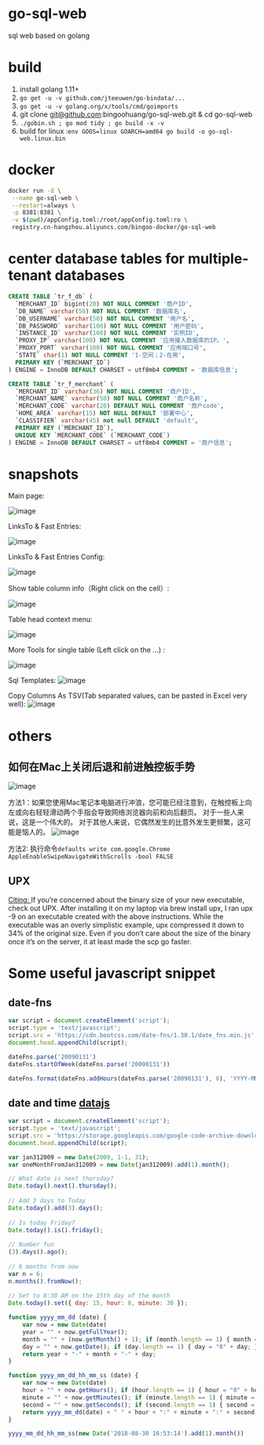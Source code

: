 # go-sql-web
sql web based on golang


# build
1. install golang 1.11+
1. `go get -u -v github.com/jteeuwen/go-bindata/...`
2. `go get -u -v golang.org/x/tools/cmd/goimports`
3. git clone git@github.com:bingoohuang/go-sql-web.git & cd go-sql-web
3. `./gobin.sh ; go mod tidy ; go build -x -v` 
5. build for linux :`env GOOS=linux GOARCH=amd64 go build -o go-sql-web.linux.bin`

# docker
```sh
docker run -d \
 --name go-sql-web \
 --restart=always \
 -p 8381:8381 \
 -v $(pwd)/appConfig.toml:/root/appConfig.toml:ro \
 registry.cn-hangzhou.aliyuncs.com/bingoo-docker/go-sql-web
```


# center database tables for multiple-tenant databases

```sql
CREATE TABLE `tr_f_db` (
  `MERCHANT_ID` bigint(20) NOT NULL COMMENT '商户ID',
  `DB_NAME` varchar(50) NOT NULL COMMENT '数据库名',
  `DB_USERNAME` varchar(50) NOT NULL COMMENT '用户名',
  `DB_PASSWORD` varchar(100) NOT NULL COMMENT '用户密码',
  `INSTANCE_ID` varchar(100) NOT NULL COMMENT '实例ID',
  `PROXY_IP` varchar(100) NOT NULL COMMENT '应用接入数据库的IP。',
  `PROXY_PORT` varchar(100) NOT NULL COMMENT '应用端口号',
  `STATE` char(1) NOT NULL COMMENT '1-空闲；2-在用',
  PRIMARY KEY (`MERCHANT_ID`)
) ENGINE = InnoDB DEFAULT CHARSET = utf8mb4 COMMENT = '数据库信息';

CREATE TABLE `tr_f_merchant` (
  `MERCHANT_ID` varchar(36) NOT NULL COMMENT '商户ID',
  `MERCHANT_NAME` varchar(50) NOT NULL COMMENT '商户名称',
  `MERCHANT_CODE` varchar(20) DEFAULT NULL COMMENT '商户code',
  `HOME_AREA` varchar(15) NOT NULL DEFAULT '部署中心',
  `CLASSIFIER` varchar(45) not null DEFAULT 'default',
  PRIMARY KEY (`MERCHANT_ID`),
  UNIQUE KEY `MERCHANT_CODE` (`MERCHANT_CODE`)
) ENGINE = InnoDB DEFAULT CHARSET = utf8mb4 COMMENT = '商户信息';
```

# snapshots

Main page:

![image](https://user-images.githubusercontent.com/1940588/30257639-1aa0c41e-9679-11e7-8246-3abe87ba5510.png)

LinksTo & Fast Entries:

![image](https://user-images.githubusercontent.com/1940588/34432496-b5c56136-ecb2-11e7-8d96-a7ce803da0c0.png)

LinksTo & Fast Entries Config:

![image](https://user-images.githubusercontent.com/1940588/34432497-b9dd4d9c-ecb2-11e7-95a2-2fb8f8bdd229.png)

Show table column info（Right click on the cell）:

![image](https://user-images.githubusercontent.com/1940588/37504346-b0c7c0f0-2918-11e8-8eee-c8e67d12b249.png)


Table head context menu:

![image](https://user-images.githubusercontent.com/1940588/37504433-440c1fd2-2919-11e8-848e-0ba7e85b11bb.png)

More Tools for single table (Left click on the ...) :

![image](https://user-images.githubusercontent.com/1940588/37504406-120e6314-2919-11e8-8ba1-18c1a4c103b9.png)

Sql Templates:
![image](https://user-images.githubusercontent.com/1940588/41340166-5089419e-6f29-11e8-8b1b-599a5833b657.png)

Copy Columns As TSV(Tab separated values, can be pasted in Excel very well):
![image](https://user-images.githubusercontent.com/1940588/41292402-0d0b5622-6e85-11e8-97ba-d27accff362b.png)



# others
## 如何在Mac上关闭后退和前进触控板手势
![image](https://user-images.githubusercontent.com/1940588/32092964-25d5074a-bb2d-11e7-9f87-38e7cad7669f.png)

方法1：如果您使用Mac笔记本电脑进行冲浪，您可能已经注意到，在触控板上向左或向右轻轻滑动两个手指会导致网络浏览器向前和向后翻页。 对于一些人来说，这是一个伟大的。 对于其他人来说，它偶然发生的比意外发生更频繁，这可能是恼人的。
![image](https://user-images.githubusercontent.com/1940588/30794523-31e07604-a18e-11e7-9835-4bbf5c38cee5.png)

方法2: 执行命令`defaults write com.google.Chrome AppleEnableSwipeNavigateWithScrolls -bool FALSE`

## UPX
[Citing: ](https://grahamenos.com/rust-osx-linux-musl.html)If you’re concerned about the binary size of your new executable, check out UPX. After installing it on my laptop via brew install upx, I ran upx -9 on an executable created with the above instructions. While the executable was an overly simplistic example, upx compressed it down to 34% of the original size. Even if you don’t care about the size of the binary once it’s on the server, it at least made the scp go faster.


# Some useful javascript snippet
## date-fns

```javascript
var script = document.createElement('script');
script.type = 'text/javascript';
script.src = 'https://cdn.bootcss.com/date-fns/1.30.1/date_fns.min.js';
document.head.appendChild(script);

dateFns.parse('20090131')
dateFns.startOfWeek(dateFns.parse('20090131'))

dateFns.format(dateFns.addHours(dateFns.parse('20090131'), 8), 'YYYY-MM-DD HH:mm:ss')

```

## date and time [datajs](http://www.datejs.com/)
```javascript
var script = document.createElement('script');
script.type = 'text/javascript';
script.src = 'https://storage.googleapis.com/google-code-archive-downloads/v2/code.google.com/datejs/date.js';
document.head.appendChild(script);

var jan312009 = new Date(2009, 1-1, 31);
var oneMonthFromJan312009 = new Date(jan312009).add(1).month();

// What date is next thursday?
Date.today().next().thursday();
 
// Add 3 days to Today
Date.today().add(3).days();
 
// Is today Friday?
Date.today().is().friday();
 
// Number fun
(3).days().ago();
 
// 6 months from now
var n = 6;
n.months().fromNow();
 
// Set to 8:30 AM on the 15th day of the month
Date.today().set({ day: 15, hour: 8, minute: 30 });

function yyyy_mm_dd (date) {
    var now = new Date(date)
    year = "" + now.getFullYear();
    month = "" + (now.getMonth() + 1); if (month.length == 1) { month = "0" + month; }
    day = "" + now.getDate(); if (day.length == 1) { day = "0" + day; }
    return year + "-" + month + "-" + day;
}

function yyyy_mm_dd_hh_mm_ss (date) {
    var now = new Date(date)
    hour = "" + now.getHours(); if (hour.length == 1) { hour = "0" + hour; }
    minute = "" + now.getMinutes(); if (minute.length == 1) { minute = "0" + minute; }
    second = "" + now.getSeconds(); if (second.length == 1) { second = "0" + second; }
    return yyyy_mm_dd(date) + " " + hour + ":" + minute + ":" + second;
}

yyyy_mm_dd_hh_mm_ss(new Date('2018-08-30 16:53:14').add(1).month())
```

